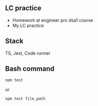 ## LC practice

- Homework at engineer pro dsa1 course
- My LC practice

## Stack

TS, Jest, Code runner

## Bash command

```bash
npm test
```

or

```bash
npm test file_path
```
